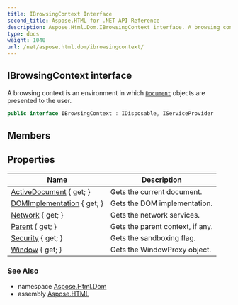 ```yaml
---
title: IBrowsingContext Interface
second_title: Aspose.HTML for .NET API Reference
description: Aspose.Html.Dom.IBrowsingContext interface. A browsing context is an environment in which Document objects are presented to the user
type: docs
weight: 1040
url: /net/aspose.html.dom/ibrowsingcontext/
---
```

## IBrowsingContext interface

A browsing context is an environment in which [`Document`](../document/) objects are presented to the user.

```csharp
public interface IBrowsingContext : IDisposable, IServiceProvider
```

## Members
## Properties

| Name | Description |
| --- | --- |
| [ActiveDocument](../../aspose.html.dom/ibrowsingcontext/activedocument/) { get; } | Gets the current document. |
| [DOMImplementation](../../aspose.html.dom/ibrowsingcontext/domimplementation/) { get; } | Gets the DOM implementation. |
| [Network](../../aspose.html.dom/ibrowsingcontext/network/) { get; } | Gets the network services. |
| [Parent](../../aspose.html.dom/ibrowsingcontext/parent/) { get; } | Gets the parent context, if any. |
| [Security](../../aspose.html.dom/ibrowsingcontext/security/) { get; } | Gets the sandboxing flag. |
| [Window](../../aspose.html.dom/ibrowsingcontext/window/) { get; } | Gets the WindowProxy object. |

### See Also

* namespace [Aspose.Html.Dom](../../aspose.html.dom/)
* assembly [Aspose.HTML](../../)
